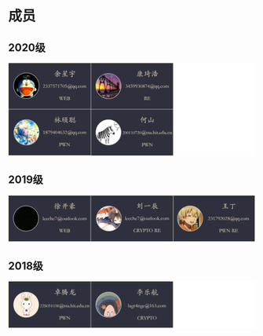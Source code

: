 # 成员
## 2020级
![img](static/img/20.png)

## 2019级
![img](static/img/19.png)

## 2018级
![img](static/img/18.png)
